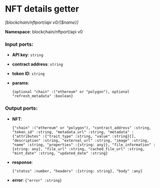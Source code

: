 # NFT details getter

_[blockchain/nftport/api v0/{$name}]_

__Namespace__: blockchain/nftport/api v0

### Input ports:

* __API key__: ` string `


* __contract address__: ` string `


* __token ID__: ` string `


* __params__: 
    ```
    {optional "chain" :("ethereum" or "polygon"), optional "refresh_metadata" :boolean}
    ```

### Output ports:

* __NFT__: 
    ```
    {"chain" :("ethereum" or "polygon"), "contract_address" :string, "token_id" :string, "metadata_url" :string, "metadata" :{"attributes" :{"trait_type" :string, "value" :string}[], "description" :string, "external_url" :string, "image" :string, "name" :string, "properties" :{string: any}}, "file_information" :{string: any}, "file_url" :string, "cached_file_url" :string, "mint_date" :string, "updated_date" :string}
    ```


* __response__: 
    ```
    {"status" :number, "headers" :{string: string}, "body" :any}
    ```


* __error__: ` {"error" :string} `

